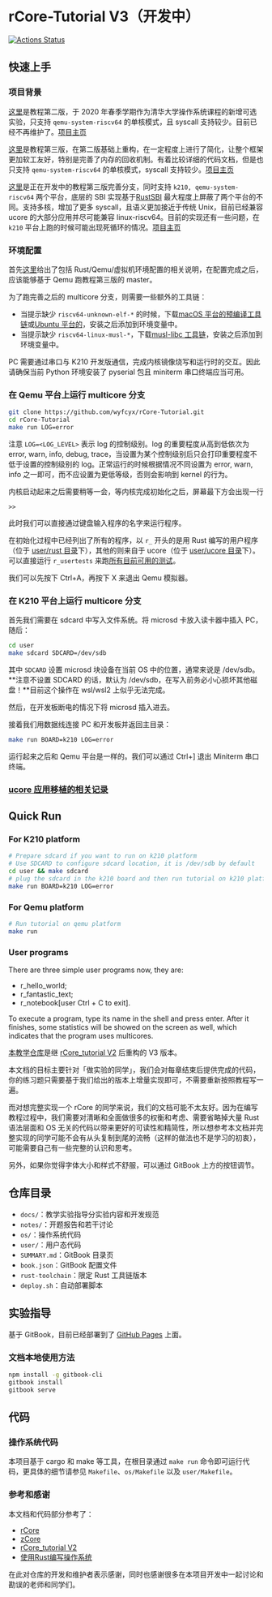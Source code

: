 # rCore-Tutorial V3（开发中）

[![Actions Status](https://github.com/rcore-os/rCore-Tutorial/workflows/CI/badge.svg?branch=master)](https://github.com/rcore-os/rCore-Tutorial/actions)

## 快速上手

### 项目背景

[这里](https://rcore-os.github.io/rCore_tutorial_doc/)是教程第二版，于 2020 年春季学期作为清华大学操作系统课程的新增可选实验，只支持 `qemu-system-riscv64` 的单核模式，且 syscall 支持较少。目前已经不再维护了。[项目主页](http://os.cs.tsinghua.edu.cn/oscourse/OsTrain2019/g7)

[这里](https://github.com/rcore-os/rCore-Tutorial/)是教程第三版，在第二版基础上重构，在一定程度上进行了简化，让整个框架更加软工友好，特别是完善了内存的回收机制。有着比较详细的代码文档，但是也只支持 `qemu-system-riscv64` 的单核模式，syscall 支持较少。[项目主页](http://os.cs.tsinghua.edu.cn/oscourse/OS2020spring/projects/g06)

[这里](https://github.com/wyfcyx/rCore-Tutorial/tree/multicore)是正在开发中的教程第三版完善分支，同时支持 `k210, qemu-system-riscv64` 两个平台，底层的 SBI 实现基于[RustSBI](https://github.com/luojia65/rustsbi) 最大程度上屏蔽了两个平台的不同。支持多核，增加了更多 syscall，且语义更加接近于传统 Unix，目前已经兼容 ucore 的大部分应用并尽可能兼容 linux-riscv64。目前的实现还有一些问题，在 `k210` 平台上跑的时候可能出现死循环的情况。[项目主页](http://os.cs.tsinghua.edu.cn/oscourse/OsTrain2020/g1)

### 环境配置

首先[这里](https://rcore-os.github.io/rCore-Tutorial-deploy/docs/pre-lab/env.html)给出了包括 Rust/Qemu/虚拟机环境配置的相关说明，在配置完成之后，应该能够基于 Qemu 跑教程第三版的 master。

为了跑完善之后的 multicore 分支，则需要一些额外的工具链：

* 当提示缺少 `riscv64-unknown-elf-*` 的时候，下载[macOS 平台的预编译工具链](https://static.dev.sifive.com/dev-tools/riscv64-unknown-elf-gcc-8.3.0-2020.04.0-x86_64-apple-darwin.tar.gz?_ga=2.230260892.1021855761.1603335606-1708912445.1603335606)或[Ubuntu 平台的](https://static.dev.sifive.com/dev-tools/riscv64-unknown-elf-gcc-8.3.0-2020.04.0-x86_64-linux-ubuntu14.tar.gz?_ga=2.230260892.1021855761.1603335606-1708912445.1603335606)，安装之后添加到环境变量中。
* 当提示缺少 `riscv64-linux-musl-*`，下载[musl-libc 工具链](https://musl.cc/riscv64-linux-musl-cross.tgz)，安装之后添加到环境变量中。

PC 需要通过串口与 K210 开发版通信，完成内核镜像烧写和运行时的交互。因此请确保当前 Python 环境安装了 pyserial 包且 miniterm 串口终端应当可用。

### 在 Qemu 平台上运行 multicore 分支

```sh
git clone https://github.com/wyfcyx/rCore-Tutorial.git
cd rCore-Tutorial
make run LOG=error
```

注意 `LOG=<LOG_LEVEL>` 表示 log 的控制级别。log 的重要程度从高到低依次为 error, warn, info, debug, trace，当设置为某个控制级别后只会打印重要程度不低于设置的控制级别的 log。正常运行的时候根据情况不同设置为 error, warn, info 之一即可，而不应设置为更低等级，否则会影响到 kernel 的行为。

内核启动起来之后需要稍等一会，等内核完成初始化之后，屏幕最下方会出现一行 

```
>> 
```

此时我们可以直接通过键盘输入程序的名字来运行程序。

在初始化过程中已经列出了所有的程序，以 `r_` 开头的是用 Rust 编写的用户程序（位于 [user/rust 目录](https://github.com/wyfcyx/rCore-Tutorial/tree/multicore/user/rust/src/bin)下），其他的则来自于 ucore（位于 [user/ucore 目录](https://github.com/wyfcyx/rCore-Tutorial/tree/multicore/user/ucore/src)下）。可以直接运行 `r_usertests` 来跑[所有目前可用的测试](https://github.com/wyfcyx/rCore-Tutorial/blob/multicore/user/rust/src/bin/r_usertests.rs#L7)。

我们可以先按下 Ctrl+A，再按下 X 来退出 Qemu 模拟器。

### 在 K210 平台上运行 multicore 分支

首先我们需要在 sdcard 中写入文件系统。将 microsd 卡放入读卡器中插入 PC，随后：

```sh
cd user
make sdcard SDCARD=/dev/sdb
```

其中 `SDCARD` 设置 microsd 块设备在当前 OS 中的位置，通常来说是 /dev/sdb。**注意不设置 SDCARD 的话，默认为 /dev/sdb，在写入前务必小心损坏其他磁盘！**目前这个操作在 wsl/wsl2 上似乎无法完成。

然后，在开发板断电的情况下将 microsd 插入进去。

接着我们用数据线连接 PC 和开发板并返回主目录：

```sh
make run BOARD=k210 LOG=error
```

运行起来之后和 Qemu 平台是一样的。我们可以通过 Ctrl+] 退出 Miniterm 串口终端。

### [ucore 应用移植的相关记录](https://github.com/wyfcyx/osnotes/blob/master/book/%E4%BB%8E%E9%9B%B6%E5%BC%80%E5%A7%8B%E7%9A%84%E7%BC%9D%E5%90%88%E4%B9%8B%E6%97%85.md#ucore-%E5%BA%94%E7%94%A8%E7%A7%BB%E6%A4%8D)

## Quick Run
### For K210 platform
```sh
# Prepare sdcard if you want to run on k210 platform
# Use SDCARD to configure sdcard location, it is /dev/sdb by default
cd user && make sdcard
# plug the sdcard in the k210 board and then run tutorial on k210 platform
make run BOARD=k210 LOG=error
```
### For Qemu platform
```sh
# Run tutorial on qemu platform
make run
```
### User programs
There are three simple user programs now, they are:
* r_hello_world;
* r_fantastic_text;
* r_notebook[user Ctrl + C to exit].

To execute a program, type its name in the shell and press enter.
After it finishes, some statistics will be showed on the screen as well, which indicates that the program uses multicores.

[本教学仓库](https://github.com/rcore-os/rCore-Tutorial)是继 [rCore_tutorial V2](https://rcore-os.github.io/rCore_tutorial_doc/) 后重构的 V3 版本。

本文档的目标主要针对「做实验的同学」，我们会对每章结束后提供完成的代码，你的练习题只需要基于我们给出的版本上增量实现即可，不需要重新按照教程写一遍。

而对想完整实现一个 rCore 的同学来说，我们的文档可能不太友好。因为在编写教程过程中，我们需要对清晰和全面做很多的权衡和考虑、需要省略掉大量 Rust 语法层面和 OS 无关的代码以带来更好的可读性和精简性，所以想参考本文档并完整实现的同学可能不会有从头复制到尾的流畅（这样的做法也不是学习的初衷），可能需要自己有一些完整的认识和思考。

另外，如果你觉得字体大小和样式不舒服，可以通过 GitBook 上方的按钮调节。

## 仓库目录

- `docs/`：教学实验指导分实验内容和开发规范
- `notes/`：开题报告和若干讨论
- `os/`：操作系统代码
- `user/`：用户态代码
- `SUMMARY.md`：GitBook 目录页
- `book.json`：GitBook 配置文件
- `rust-toolchain`：限定 Rust 工具链版本
- `deploy.sh`：自动部署脚本
<!-- Rust 工具链版本需要根据时间更新 -->

## 实验指导

基于 GitBook，目前已经部署到了 [GitHub Pages](https://rcore-os.github.io/rCore-Tutorial-deploy/) 上面。

### 文档本地使用方法

<!-- 下面的代码不再使用标签，因为也同时会渲染到 GitHub 的项目首页 -->
```bash
npm install -g gitbook-cli
gitbook install
gitbook serve
```

## 代码

### 操作系统代码
本项目基于 cargo 和 make 等工具，在根目录通过 `make run` 命令即可运行代码，更具体的细节请参见 `Makefile`、`os/Makefile` 以及 `user/Makefile`。

### 参考和感谢

本文档和代码部分参考了：
- [rCore](https://github.com/rcore-os/rCore)
- [zCore](https://github.com/rcore-os/zCore)
- [rCore_tutorial V2](https://rcore-os.github.io/rCore_tutorial_doc/)
- [使用Rust编写操作系统](https://github.com/rustcc/writing-an-os-in-rust)

在此对仓库的开发和维护者表示感谢，同时也感谢很多在本项目开发中一起讨论和勘误的老师和同学们。

<!-- TODO LICENSE -->

